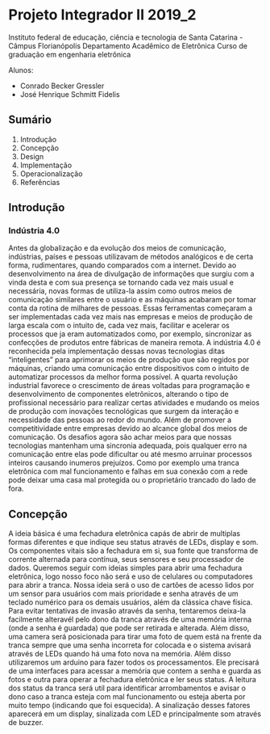 
# Projeto Integrador II 2019_2

Instituto federal de educação, ciência e tecnologia de Santa Catarina - Câmpus Florianópolis
Departamento Acadêmico de Eletrônica
Curso de graduação em engenharia eletrônica

Alunos:

* Conrado Becker Gressler
* José Henrique Schmitt Fidelis

## Sumário

1. Introdução
2. Concepção
3. Design
4. Implementação
5. Operacionalização
6. Referências

## Introdução

### Indústria 4.0

Antes da globalização e da evolução dos meios de comunicação, indústrias, países e pessoas utilizavam de métodos analógicos e de certa forma, rudimentares, quando comparados com a internet. Devido ao desenvolvimento na área de divulgação de informações que surgiu com a vinda desta e com sua presença se tornando cada vez mais usual e necessária, novas formas de utiliza-la assim como outros meios de comunicação similares entre o usuário e as máquinas acabaram por tomar conta da rotina de milhares de pessoas.
Essas ferramentas começaram a ser implementadas cada vez mais nas empresas e meios de produção de larga escala com o intuito de, cada vez mais, facilitar e acelerar os processos que ja eram automatizados como, por exemplo, sincronizar as confecções de produtos entre fábricas de maneira remota.
A indústria 4.0 é reconhecida pela implementação dessas novas tecnologias ditas “inteligentes” para aprimorar os meios de produção que são regidos por máquinas, criando uma comunicação entre dispositivos com o intuito de automatizar processos da melhor forma possível.
A quarta revolução industrial favorece o crescimento de áreas voltadas para programação e desenvolvimento de componentes eletrônicos, alterando o tipo de profissional necessário para realizar certas atividades e mudando os meios de produção com inovações tecnológicas que surgem da interação e necessidade das pessoas ao redor do mundo. Além de promover a competitividade entre empresas devido ao alcance global dos meios de comunicação.
Os desafios agora são achar meios para que nossas tecnologias mantenham uma sincronia adequada, pois qualquer erro na comunicação entre elas pode dificultar ou até mesmo arruinar processos inteiros causando inumeros prejuízos. Como por exemplo uma tranca eletrônica com mal funcionamento e falhas em sua conexão com a rede pode deixar uma casa mal protegida ou o proprietário trancado do lado de fora.

## Concepção

A ideia básica é uma fechadura eletrônica capás de abrir de multiplas formas diferentes e que indique seu status através de LEDs, display e som. Os componentes vitais são a fechadura em si, sua fonte que transforma de corrente alternada para contínua, seus sensores e seu processador de dados.
Queremos seguir com ideias simples para abrir uma fechadura eletrônica, logo nosso foco não será e uso de celulares ou computadores para abrir a tranca. Nossa ideia será o uso de cartões de acesso lidos por um sensor para usuários com mais prioridade e senha através de um teclado numérico para os demais usuários, além da clássica chave física.
Para evitar tentativas de invasão através da senha, tentaremos deixa-la facilmente alteravél pelo dono da tranca através de uma memória interna (onde a senha é guardada) que pode ser retirada e alterada. Além disso, uma camera será posicionada para tirar uma foto de quem está na frente da tranca sempre que uma senha incorreta for colocada e o sistema avisará através de LEDs quando há uma foto nova na memória.
Além disso utilizaremos um arduino para fazer todos os processamentos. Ele precisará de uma interfaces para acessar a memória que contem a senha e guarda as fotos e outra para operar a fechadura eletrônica e ler seus status.
A leitura dos status da tranca será util para identificar arrombamentos e avisar o dono caso a tranca esteja com mal funcionamento ou esteja aberta por muito tempo (indicando que foi esquecida). A sinalização desses fatores aparecerá em um display, sinalizada com LED e principalmente som através de buzzer.
